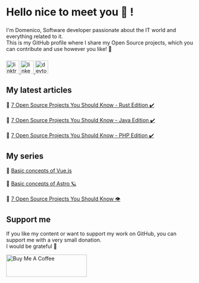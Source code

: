 <h1 align="left">Hello nice to meet you 👋 !</h1>

###

<p align="left">I'm Domenico, Software developer passionate about the IT world and everything related to it.<br>This is my GitHub profile where I share my Open Source projects, which you can contribute and use however you like! 🚀</p>

###

<div align="left">
  <a href="https://linktr.ee/domenicotenace" target="_blank">
    <img src="https://img.shields.io/static/v1?message=Linktree&logo=linktree&label=&color=1de9b6&logoColor=white&labelColor=&style=for-the-badge" height="35" alt="linktree logo"  />
  </a>
  <a href="https://www.linkedin.com/in/domenico-tenace/" target="_blank">
    <img src="https://img.shields.io/static/v1?message=LinkedIn&logo=linkedin&label=&color=0077B5&logoColor=white&labelColor=&style=for-the-badge" height="35" alt="linkedin logo"  />
  </a>
  <a href="https://dev.to/dvalin99" target="_blank">
    <img src="https://img.shields.io/static/v1?message=dev.to&logo=dev.to&label=&color=0A0A0A&logoColor=white&labelColor=&style=for-the-badge" height="35" alt="devto logo"  />
  </a>
</div>

###

## My latest articles
<div>

   🔸  <a href="https://dev.to/this-is-learning/7-open-source-projects-you-should-know-rust-edition-3mpe" target="_blank">7 Open Source Projects You Should Know - Rust Edition ✔️</a> 
  <br/>
  <br/>
  🔸  <a href="https://dev.to/this-is-learning/7-open-source-projects-you-should-know-java-edition-1mkb" target="_blank">7 Open Source Projects You Should Know - Java Edition ✔️</a> 
  <br/>
  <br/>
    🔸   <a href="https://dev.to/this-is-learning/7-open-source-projects-you-should-know-php-edition-2ji0" target="_blank">7 Open Source Projects You Should Know - PHP Edition ✔️</a> 
  

  
</div>



###

## My series
<div>
  🔸 <a href="https://dev.to/dvalin99/series/24380" target="_blank">Basic concepts of Vue.js</a> 
  <br/>
  <br/>
  🔸 <a href="https://dev.to/dvalin99/series/26000" target="_blank">Basic concepts of Astro 🪐</a>
  <br/>
  <br/>
  🔸 <a href="https://dev.to/dvalin99/series/27756" target="_blank">7 Open Source Projects You Should Know 👁</a>
  
</div>

## Support me

If you like my content or want to support my work on GitHub, you can support me with a very small donation. 
<br/>
I would be grateful 🥹

<a href="https://www.buymeacoffee.com/domenicotenace" target="_blank"><img src="https://cdn.buymeacoffee.com/buttons/v2/default-yellow.png" alt="Buy Me A Coffee" style="height: 60px !important;width: 217px !important;" ></a>



